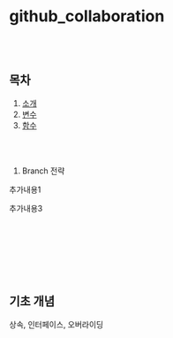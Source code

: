 # github_collaboration

<br><br>

## 목차

1. [소개](#소개)
2. [변수](#변수)
3. [함수](#함수)

<br><br>

1. Branch 전략

추가내용1

추가내용3

<br>


<br>


<br>

<br><br>

## **기초 개념**

상속, 인터페이스, 오버라이딩
